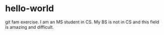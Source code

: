 # hello-world
git fam exercise. 
I am an MS student in CS. My BS is not in CS and this field is amazing and difficult.
